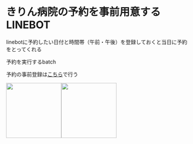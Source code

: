 # きりん病院の予約を事前用意するLINEBOT

linebotに予約したい日付と時間帯（午前・午後）を登録しておくと当日に予約をとってくれる

予約を実行するbatch

予約の事前登録は[こちら](https://github.com/k-matsumoto-214/kirin-linebot)で行う

<img src="https://user-images.githubusercontent.com/91876695/202251883-453d869a-26ef-49ff-9aee-282d79db245c.PNG" width="150px"><img src="https://user-images.githubusercontent.com/91876695/202251855-74399ec0-e7f2-428f-8c7a-2213eb36ce43.PNG" width="150px">
